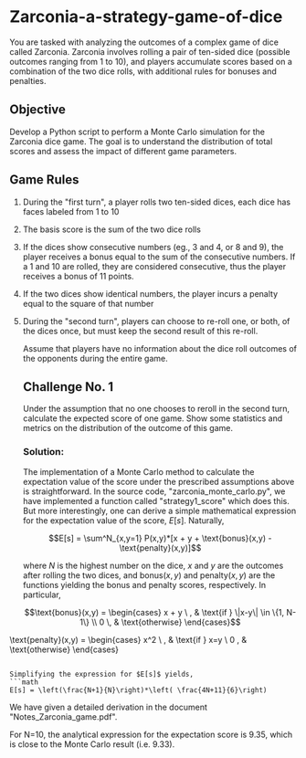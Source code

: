 # Zarconia-a-strategy-game-of-dice
You are tasked with analyzing the outcomes of a complex game of dice called Zarconia. Zarconia involves rolling a pair of ten-sided dice 
(possible outcomes ranging from 1 to 10), and players accumulate scores based on a combination of the two dice rolls, with additional rules for bonuses and penalties.

## Objective
Develop a Python script to perform a Monte Carlo simulation for the Zarconia dice game. The goal is to understand the distribution of total scores and assess
the impact of different game parameters.

## Game Rules
1. During the "first turn", a player rolls two ten-sided dices, each dice has faces labeled from 1 to 10
2. The basis score is the sum of the two dice rolls
3. If the dices show consecutive numbers (eg., 3 and 4, or 8 and 9), the player receives a bonus equal to the sum of the consecutive numbers. If a 1 and 10 are rolled, they are considered consecutive, thus the player receives a bonus of 11 points.
4. If the two dices show identical numbers, the player incurs a penalty equal to the square of that number
5. During the "second turn", players can choose to re-roll one, or both, of the dices once, but must keep the second result of this re-roll.

   Assume that players have no information about the dice roll outcomes of the opponents during the entire game.

   ## Challenge No. 1
   Under the assumption that no one chooses to reroll in the second turn, calculate the expected score of one game. Show some statistics and metrics on the distribution of the outcome of this game.
   ### Solution:
   The implementation of a Monte Carlo method to calculate the expectation value of the score under the prescribed assumptions above is straightforward. In the source code, "zarconia_monte_carlo.py", we have implemented a function called "strategy1_score" which does this.
   But more interestingly, one can derive a simple mathematical expression for the expectation value of the score, $E[s]$. Naturally,
   ```math
   E[s] = \sum^N_{x,y=1} P(x,y)*[x + y + \text{bonus}(x,y) - \text{penalty}(x,y)]
   ```
   where $N$ is the highest number on the dice, $x$ and $y$ are the outcomes after rolling the two dices, and $\text{bonus}(x,y)$ and $\text{penalty}(x,y)$ are the functions yielding the bonus and penalty scores, respectively. In particular,
   ```math
   \text{bonus}(x,y) = \begin{cases}
   x + y \ , & \text{if } \|x-y\| \in \{1, N-1\} \\
   0 \, & \text{otherwise}
   \end{cases}
   ```

   ```math
\text{penalty}(x,y) = \begin{cases}
   x^2 \ , & \text{if } x=y \\
   0 \, & \text{otherwise}
   \end{cases}
   ```

Simplifying the expression for $E[s]$ yields,
```math
E[s] = \left(\frac{N+1}{N}\right)*\left( \frac{4N+11}{6}\right)
```
We have given a detailed derivation in the document "Notes_Zarconia_game.pdf".

For N=10, the analytical expression for the expectation score is 9.35, which is close to the Monte Carlo result (i.e. 9.33).
